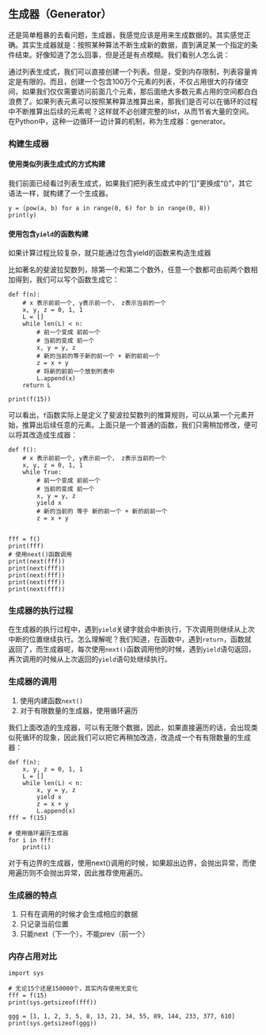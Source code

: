 ## 生成器（Generator）

还是简单粗暴的去看问题，生成器，我感觉应该是用来生成数据的。其实感觉正确。其实生成器就是：按照某种算法不断生成新的数据，直到满足某一个指定的条件结束。好像知道了怎么回事，但是还是有点模糊。我们看别人怎么说：

通过列表生成式，我们可以直接创建一个列表。但是，受到内存限制，列表容量肯定是有限的。而且，创建一个包含100万个元素的列表，不仅占用很大的存储空间，如果我们仅仅需要访问前面几个元素，那后面绝大多数元素占用的空间都白白浪费了。如果列表元素可以按照某种算法推算出来，那我们是否可以在循环的过程中不断推算出后续的元素呢？这样就不必创建完整的list，从而节省大量的空间。在Python中，这种一边循环一边计算的机制，称为生成器：generator。

### 构建生成器

#### 使用类似列表生成式的方式构建

我们前面已经看过列表生成式，如果我们把列表生成式中的“[]”更换成“()”，其它语法一样，就构建了一个生成器。

```
y = (pow(a, b) for a in range(0, 6) for b in range(0, 8))
print(y)
```

#### 使用包含`yield`的函数构建

如果计算过程比较复杂，就只能通过包含yield的函数来构造生成器

比如著名的斐波拉契数列，除第一个和第二个数外，任意一个数都可由前两个数相加得到，我们可以写个函数生成它：

```
def f(n):
    # x 表示前前一个, y表示前一个， z表示当前的一个
    x, y, z = 0, 1, 1
    L = []
    while len(L) < n:
        # 前一个变成 前前一个
        # 当前的变成 前一个
        x, y = y, z
        # 新的当前的等于新的前一个 + 新的前前一个
        z = x + y
        # 将新的前前一个放到列表中
        L.append(x)
    return L

print(f(15))

```

可以看出，`f`函数实际上是定义了斐波拉契数列的推算规则，可以从第一个元素开始，推算出后续任意的元素。上面只是一个普通的函数，我们只需稍加修改，便可以将其改造成生成器：

```
def f():
    # x 表示前前一个, y表示前一个， z表示当前的一个
    x, y, z = 0, 1, 1
    while True:
        # 前一个变成 前前一个
        # 当前的变成 前一个
        x, y = y, z
        yield x
        # 新的当前的 等于 新的前一个 + 新的前前一个
        z = x + y
        
        
fff = f()
print(fff)
# 使用next()函数调用
print(next(fff))
print(next(fff))
print(next(fff))
print(next(fff))
print(next(fff))
```

### 生成器的执行过程

在生成器的执行过程中，遇到`yield`关键字就会中断执行，下次调用则继续从上次中断的位置继续执行。怎么理解呢？我们知道，在函数中，遇到`return`，函数就返回了，而生成器呢，每次使用`next()`函数调用他的时候，遇到`yield`语句返回，再次调用的时候从上次返回的`yield`语句处继续执行。

### 生成器的调用

1. 使用内建函数`next()`
2. 对于有限数量的生成器，使用循环遍历


我们上面改造的生成器，可以有无限个数据，因此，如果直接遍历的话，会出现类似死循环的现象，因此我们可以把它再稍加改造，改造成一个有有限数量的生成器：

```
def f(n):
    x, y, z = 0, 1, 1
    L = []
    while len(L) < n:
        x, y = y, z
        yield x
        z = x + y
        L.append(x)
fff = f(15)
```


```
# 使用循环遍历生成器
for i in fff:
    print(i)
```

对于有边界的生成器，使用next()调用的时候，如果超出边界，会抛出异常，而使用遍历则不会抛出异常，因此推荐使用遍历。

### 生成器的特点

1. 只有在调用的时候才会生成相应的数据
2. 只记录当前位置
3. 只能next（下一个），不能prev（前一个）


### 内存占用对比

```
import sys

# 无论15个还是150000个，其实内存使用无变化
fff = f(15)
print(sys.getsizeof(fff))

ggg = [1, 1, 2, 3, 5, 8, 13, 21, 34, 55, 89, 144, 233, 377, 610]
print(sys.getsizeof(ggg))
```

